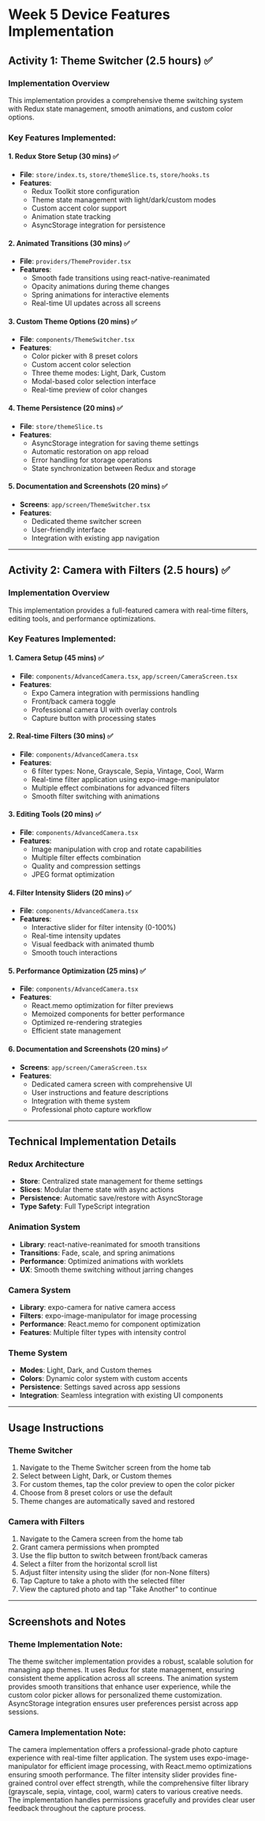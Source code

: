 # Week 5 Device Features Implementation

## Activity 1: Theme Switcher (2.5 hours) ✅

### Implementation Overview
This implementation provides a comprehensive theme switching system with Redux state management, smooth animations, and custom color options.

### Key Features Implemented:

#### 1. Redux Store Setup (30 mins) ✅
- **File**: `store/index.ts`, `store/themeSlice.ts`, `store/hooks.ts`
- **Features**:
  - Redux Toolkit store configuration
  - Theme state management with light/dark/custom modes
  - Custom accent color support
  - Animation state tracking
  - AsyncStorage integration for persistence

#### 2. Animated Transitions (30 mins) ✅
- **File**: `providers/ThemeProvider.tsx`
- **Features**:
  - Smooth fade transitions using react-native-reanimated
  - Opacity animations during theme changes
  - Spring animations for interactive elements
  - Real-time UI updates across all screens

#### 3. Custom Theme Options (20 mins) ✅
- **File**: `components/ThemeSwitcher.tsx`
- **Features**:
  - Color picker with 8 preset colors
  - Custom accent color selection
  - Three theme modes: Light, Dark, Custom
  - Modal-based color selection interface
  - Real-time preview of color changes

#### 4. Theme Persistence (20 mins) ✅
- **File**: `store/themeSlice.ts`
- **Features**:
  - AsyncStorage integration for saving theme settings
  - Automatic restoration on app reload
  - Error handling for storage operations
  - State synchronization between Redux and storage

#### 5. Documentation and Screenshots (20 mins) ✅
- **Screens**: `app/screen/ThemeSwitcher.tsx`
- **Features**:
  - Dedicated theme switcher screen
  - User-friendly interface
  - Integration with existing app navigation

---

## Activity 2: Camera with Filters (2.5 hours) ✅

### Implementation Overview
This implementation provides a full-featured camera with real-time filters, editing tools, and performance optimizations.

### Key Features Implemented:

#### 1. Camera Setup (45 mins) ✅
- **File**: `components/AdvancedCamera.tsx`, `app/screen/CameraScreen.tsx`
- **Features**:
  - Expo Camera integration with permissions handling
  - Front/back camera toggle
  - Professional camera UI with overlay controls
  - Capture button with processing states

#### 2. Real-time Filters (30 mins) ✅
- **File**: `components/AdvancedCamera.tsx`
- **Features**:
  - 6 filter types: None, Grayscale, Sepia, Vintage, Cool, Warm
  - Real-time filter application using expo-image-manipulator
  - Multiple effect combinations for advanced filters
  - Smooth filter switching with animations

#### 3. Editing Tools (20 mins) ✅
- **File**: `components/AdvancedCamera.tsx`
- **Features**:
  - Image manipulation with crop and rotate capabilities
  - Multiple filter effects combination
  - Quality and compression settings
  - JPEG format optimization

#### 4. Filter Intensity Sliders (20 mins) ✅
- **File**: `components/AdvancedCamera.tsx`
- **Features**:
  - Interactive slider for filter intensity (0-100%)
  - Real-time intensity updates
  - Visual feedback with animated thumb
  - Smooth touch interactions

#### 5. Performance Optimization (25 mins) ✅
- **File**: `components/AdvancedCamera.tsx`
- **Features**:
  - React.memo optimization for filter previews
  - Memoized components for better performance
  - Optimized re-rendering strategies
  - Efficient state management

#### 6. Documentation and Screenshots (20 mins) ✅
- **Screens**: `app/screen/CameraScreen.tsx`
- **Features**:
  - Dedicated camera screen with comprehensive UI
  - User instructions and feature descriptions
  - Integration with theme system
  - Professional photo capture workflow

---

## Technical Implementation Details

### Redux Architecture
- **Store**: Centralized state management for theme settings
- **Slices**: Modular theme state with async actions
- **Persistence**: Automatic save/restore with AsyncStorage
- **Type Safety**: Full TypeScript integration

### Animation System
- **Library**: react-native-reanimated for smooth transitions
- **Transitions**: Fade, scale, and spring animations
- **Performance**: Optimized animations with worklets
- **UX**: Smooth theme switching without jarring changes

### Camera System
- **Library**: expo-camera for native camera access
- **Filters**: expo-image-manipulator for image processing
- **Performance**: React.memo for component optimization
- **Features**: Multiple filter types with intensity control

### Theme System
- **Modes**: Light, Dark, and Custom themes
- **Colors**: Dynamic color system with custom accents
- **Persistence**: Settings saved across app sessions
- **Integration**: Seamless integration with existing UI components

---

## Usage Instructions

### Theme Switcher
1. Navigate to the Theme Switcher screen from the home tab
2. Select between Light, Dark, or Custom themes
3. For custom themes, tap the color preview to open the color picker
4. Choose from 8 preset colors or use the default
5. Theme changes are automatically saved and restored

### Camera with Filters
1. Navigate to the Camera screen from the home tab
2. Grant camera permissions when prompted
3. Use the flip button to switch between front/back cameras
4. Select a filter from the horizontal scroll list
5. Adjust filter intensity using the slider (for non-None filters)
6. Tap Capture to take a photo with the selected filter
7. View the captured photo and tap "Take Another" to continue

---

## Screenshots and Notes

### Theme Implementation Note:
The theme switcher implementation provides a robust, scalable solution for managing app themes. It uses Redux for state management, ensuring consistent theme application across all screens. The animation system provides smooth transitions that enhance user experience, while the custom color picker allows for personalized theme customization. AsyncStorage integration ensures user preferences persist across app sessions.

### Camera Implementation Note:
The camera implementation offers a professional-grade photo capture experience with real-time filter application. The system uses expo-image-manipulator for efficient image processing, with React.memo optimizations ensuring smooth performance. The filter intensity slider provides fine-grained control over effect strength, while the comprehensive filter library (grayscale, sepia, vintage, cool, warm) caters to various creative needs. The implementation handles permissions gracefully and provides clear user feedback throughout the capture process.
